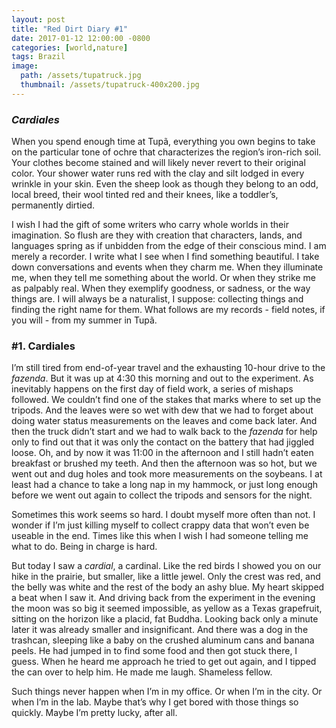 ```yaml
---
layout: post
title: "Red Dirt Diary #1"
date: 2017-01-12 12:00:00 -0800
categories: [world,nature]
tags: Brazil
image:
  path: /assets/tupatruck.jpg  
  thumbnail: /assets/tupatruck-400x200.jpg
---
```

### *Cardiales*
When you spend enough time at Tupã, everything you own begins to take on the particular tone of ochre that characterizes the region’s iron-rich soil. Your clothes become stained and will likely never revert to their original color. Your shower water runs red with the clay and silt lodged in every wrinkle in your skin. Even the sheep look as though they belong to an odd, local breed, their wool tinted red and their knees, like a toddler’s, permanently dirtied.

I wish I had the gift of some writers who carry whole worlds in their imagination. So flush are they with creation that characters, lands, and languages spring as if unbidden from the edge of their conscious mind. I am merely a recorder. I write what I see when I find something beautiful. I take down conversations and events when they charm me. When they illuminate me, when they tell me something about the world. Or when they strike me as palpably real. When they exemplify goodness, or sadness, or the way things are. I will always be a naturalist, I suppose: collecting things and finding the right name for them. What follows are my records - field notes, if you will - from my summer in Tupã.

### #1. Cardiales

I’m still tired from end-of-year travel and the exhausting 10-hour drive to the *fazenda*. But it was up at 4:30 this morning and out to the experiment. As inevitably happens on the first day of field work, a series of mishaps followed. We couldn’t find one of the stakes that marks where to set up the tripods. And the leaves were so wet with dew that we had to forget about doing water status measurements on the leaves and come back later. And then the truck didn’t start and we had to walk back to the *fazenda* for help only to find out that it was only the contact on the battery that had jiggled loose. Oh, and by now it was 11:00 in the afternoon and I still hadn’t eaten breakfast or brushed my teeth. And then the afternoon was so hot, but we went out and dug holes and took more measurements on the soybeans. I at least had a chance to take a long nap in my hammock, or just long enough before we went out again to collect the tripods and sensors for the night.

Sometimes this work seems so hard. I doubt myself more often than not. I wonder if I’m just killing myself to collect crappy data that won’t even be useable in the end. Times like this when I wish I had someone telling me what to do. Being in charge is hard.

But today I saw a *cardial*, a cardinal. Like the red birds I showed you on our hike in the prairie, but smaller, like a little jewel. Only the crest was red, and the belly was white and the rest of the body an ashy blue. My heart skipped a beat when I saw it. And driving back from the experiment in the evening the moon was so big it seemed impossible, as yellow as a Texas grapefruit, sitting on the horizon like a placid, fat Buddha. Looking back only a minute later it was already smaller and insignificant. And there was a dog in the trashcan, sleeping like a baby on the crushed aluminum cans and banana peels. He had jumped in to find some food and then got stuck there, I guess. When he heard me approach he tried to get out again, and I tipped the can over to help him. He made me laugh. Shameless fellow.

Such things never happen when I’m in my office. Or when I’m in the city. Or when I’m in the lab. Maybe that’s why I get bored with those things so quickly. Maybe I’m pretty lucky, after all.

